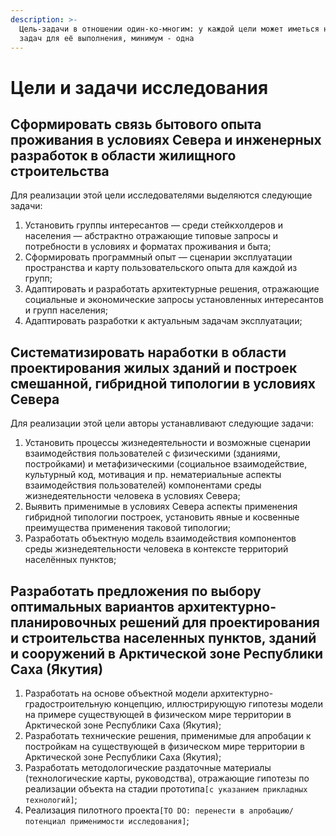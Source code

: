 ```yaml
---
description: >-
  Цель-задачи в отношении один-ко-многим: у каждой цели может иметься несколько
  задач для её выполнения, минимум - одна
---
```


# Цели и задачи исследования

## Сформировать связь бытового опыта проживания в условиях Севера и инженерных разработок в области жилищного строительства

Для реализации этой цели исследователями выделяются следующие задачи:

1. Установить группы интересантов — среди стейкхолдеров и населения — абстрактно отражающие типовые запросы и потребности в условиях и форматах проживания и быта;
2. Сформировать программный опыт — сценарии эксплуатации пространства и карту пользовательского опыта для каждой из групп;
3. Адаптировать и разработать архитектурные решения, отражающие социальные и экономические запросы установленных интересантов и групп населения;
4. Адаптировать разработки к актуальным задачам эксплуатации;

## Систематизировать наработки в области проектирования жилых зданий и построек смешанной, гибридной типологии в условиях Севера

Для реализации этой цели авторы устанавливают следующие задачи:

1. Установить процессы жизнедеятельности и возможные сценарии взаимодействия пользователей с физическими (зданиями, постройками) и метафизическими (социальное взаимодействие, культурный код, мотивация и пр. нематериальные аспекты взаимодействия пользователей) компонентами среды жизнедеятельности человека в условиях Севера;
2. Выявить применимые в условиях Севера аспекты применения гибридной типологии построек, установить явные и косвенные преимущества применения таковой типологии;
3. Разработать объектную модель взаимодействия компонентов среды жизнедеятельности человека в контексте территорий населённых пунктов;

## Разработать предложения по выбору оптимальных вариантов архитектурно-планировочных решений для проектирования и строительства населенных пунктов, зданий и сооружений в Арктической зоне Республики Саха (Якутия)

1. Разработать на основе объектной модели архитектурно-градостроительную концепцию, иллюстрирующую гипотезы модели на примере существующей в физическом мире территории в Арктической зоне Республики Саха (Якутия);
2. Разработать технические решения, применимые для апробации к постройкам на существующей в физическом мире территории в Арктической зоне Республики Саха (Якутия);
3. Разработать методологические раздаточные материалы (технологические карты, руководства), отражающие гипотезы по реализации объекта на стадии прототипа`[с указанием прикладных технологий]`;
4. Реализация пилотного проекта`[TO DO: перенести в апробацию/потенциал применимости исследования]`;

